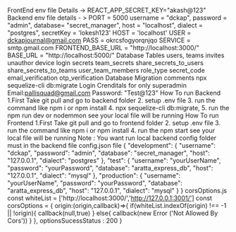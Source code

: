 FrontEnd env file  Details ->  REACT_APP_SECRET_KEY="akash@123"
Backend env file details - >
PORT = 5000
username =  "dckap",
password = "admin",
database= "secret_manager",
host = "localhost",
dialect = "postgres",
secretKey = 'lokesh123'
HOST = 'localhost'
USER = dckapjournal@gmail.com
PASS =  okrcsfogyorqnjqo
SERVICE = smtp.gmail.com
FRONTEND_BASE_URL = "http://localhost:3000/"
BASE_URL = "http://localhost:5000/"
Database Tables
users,
teams
invites
unauthor device login
secrets
team_secrets
share_secrets_to_users
share_secrets_to_teams
user_team_members
role_type
secret_code
email_verification
otp_verification
Database Migration comments
npx sequelize-cli db:migrate
Login Crenditals for only superadmin
Email:pallisquad@gmail.com
Password: "Test@123"
How To run Backend
1.First Take git pull  and go to backend folder
2. setup .env file
3. run the command like npm i or npm install
4. npx sequelize-cli db:migrate,
5. run the  npm run dev or nodemmon  see your local file will be running
How To run Frontend 
1.First Take git pull  and go to frontend folder
2. setup .env file
3. run the command like npm i or npm install
4. run the  npm start  see your local file will be running
Note : You want run local backend config  folder must in the backend file
config.json file
{
  "development": {
    "username": "dckap",
    "password": "admin",
    "database": "secret_manager",
    "host": "127.0.0.1",
    "dialect": "postgres"
  },
  "test": {
    "username": "yourUserName",
    "password": "yourPassword",
    "database": "aratta_express_db",
    "host": "127.0.0.1",
    "dialect": "mysql"
  },
  "production": {
    "username": "yourUserName",
    "password": "yourPassword",
    "database": "aratta_express_db",
    "host": "127.0.0.1",
    "dialect": "mysql"
  }
}
corsOptions.js
const whiteList = ['http://localhost:3000/','http://127.0.0.1:3001/']
const corsOptions = {
    origin:(origin,callback)=>{
        if(whiteList.indexOf(origin) !== -1 || !origin){
            callback(null,true)
        }
        else{
            callback(new Error ('Not Allowed By Cors'))
        }
    },
    optionsSucessStatus : 200
}

